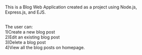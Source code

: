 This is a Blog Web Application created as a project using Node.js, Express.js, and EJS. <br><br>

The user can: <br>1)Create a new blog post<br>
              2)Edit an existing blog post<br>
              3)Delete a blog post<br>
              4)View all the blog posts on homepage.<br>
